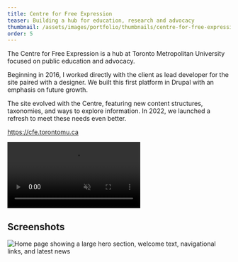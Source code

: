 ```yaml
---
title: Centre for Free Expression
teaser: Building a hub for education, research and advocacy
thumbnail: /assets/images/portfolio/thumbnails/centre-for-free-expression.svg
order: 5
---
```


The Centre for Free Expression is a hub at Toronto Metropolitan University focused on public education and advocacy.

Beginning in 2016, I worked directly with the client as lead developer for the site paired with a designer. We built this first platform in Drupal with an emphasis on future growth.

The site evolved with the Centre, featuring new content structures, taxonomies, and ways to explore information. In 2022, we launched a refresh to meet these needs even better.

<a href="https://cfe.torontomu.ca" target="_blank" rel="noreferrer">https://cfe.torontomu.ca</a>

<video autoplay muted loop playsinline>
    <source src="/assets/videos/centre-for-free-expression-demo.mp4" type="video/mp4">
</video>

## Screenshots

![Home page showing a large hero section, welcome text, navigational links, and latest news](/assets/images/portfolio/centre-for-free-expression-2.png)
